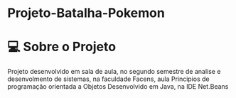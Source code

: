 # Projeto-Batalha-Pokemon

#  :computer: Sobre o Projeto
Projeto desenvolvido em sala de aula, no segundo semestre de analise e desenvolmento de sistemas, na faculdade Facens, aula Principios de programação orientada a Objetos
Desenvolvido em Java, na IDE Net.Beans
